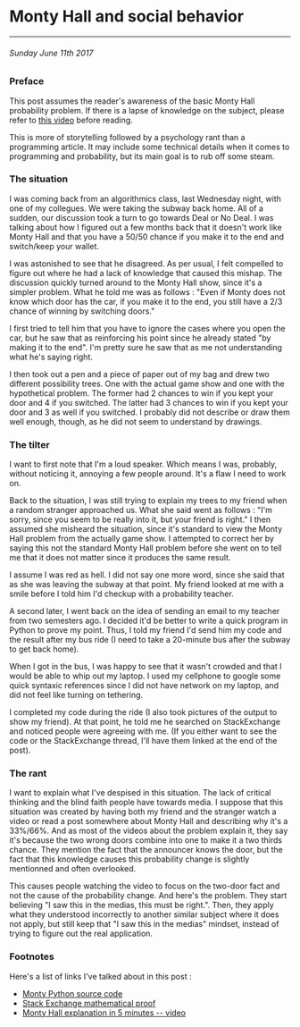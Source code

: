 # Monty Hall and social behavior

------------

###### Sunday June 11th 2017

### Preface

This post assumes the reader's awareness of the basic Monty Hall probability problem. 
If there is a lapse of knowledge on the subject, please refer to [this video](https://www.youtube.com/watch?v=4Lb-6rxZxx0) before reading.

This is more of storytelling followed by a psychology rant than a programming article.
It may include some technical details when it comes to programming and probability, but its main goal is to rub off some steam.

### The situation

I was coming back from an algorithmics class, last Wednesday night, with one of my collegues.
We were taking the subway back home.
All of a sudden, our discussion took a turn to go towards Deal or No Deal.
I was talking about how I figured out a few months back that it doesn't work like Monty Hall and that you have a 50/50 chance if you make it to the end and switch/keep your wallet.

I was astonished to see that he disagreed.
As per usual, I felt compelled to figure out where he had a lack of knowledge that caused this mishap.
The discussion quickly turned around to the Monty Hall show, since it's a simpler problem.
What he told me was as follows : "Even if Monty does not know which door has the car, if you make it to the end, you still have a 2/3 chance of winning by switching doors."

I first tried to tell him that you have to ignore the cases where you open the car, but he saw that as reinforcing his point since he already stated "by making it to the end". 
I'm pretty sure he saw that as me not understanding what he's saying right.

I then took out a pen and a piece of paper out of my bag and drew two different possibility trees.
One with the actual game show and one with the hypothetical problem.
The former had 2 chances to win if you kept your door and 4 if you switched. 
The latter had 3 chances to win if you kept your door and 3 as well if you switched.
I probably did not describe or draw them well enough, though, as he did not seem to understand by drawings.

### The tilter

I want to first note that I'm a loud speaker.
Which means I was, probably, without noticing it, annoying a few people around.
It's a flaw I need to work on.

Back to the situation, I was still trying to explain my trees to my friend when a random stranger approached us.
What she said went as follows : "I'm sorry, since you seem to be really into it, but your friend is right."
I then assumed she misheard the situation, since it's standard to view the Monty Hall problem from the actually game show. 
I attempted to correct her by saying this not the standard Monty Hall problem before she went on to tell me that it does not matter since it produces the same result.

I assume I was red as hell.
I did not say one more word, since she said that as she was leaving the subway at that point. 
My friend looked at me with a smile before I told him I'd checkup with a probability teacher.

A second later, I went back on the idea of sending an email to my teacher from two semesters ago.
I decided it'd be better to write a quick program in Python to prove my point.
Thus, I told my friend I'd send him my code and the result after my bus ride (I need to take a 20-minute bus after the subway to get back home).

When I got in the bus, I was happy to see that it wasn't crowded and that I would be able to whip out my laptop.
I used my cellphone to google some quick syntaxic references since I did not have network on my laptop, and did not feel like turning on tethering.

I completed my code during the ride (I also took pictures of the output to show my friend).
At that point, he told me he searched on StackExchange and noticed people were agreeing with me.
(If you either want to see the code or the StackExchange thread, I'll have them linked at the end of the post).

### The rant

I want to explain what I've despised in this situation.
The lack of critical thinking and the blind faith people have towards media.
I suppose that this situation was created by having both my friend and the stranger watch a video or read a post somewhere about Monty Hall and describing why it's a 33%/66%.
And as most of the videos about the problem explain it, they say it's because the two wrong doors combine into one to make it a two thirds chance.
They mention the fact that the announcer knows the door, but the fact that this knowledge causes this probability change is slightly mentionned and often overlooked.

This causes people watching the video to focus on the two-door fact and not the cause of the probability change.
And here's the problem. They start believing "I saw this in the medias, this must be right.".
Then, they apply what they understood incorrectly to another similar subject where it does not apply, but still keep that "I saw this in the medias" mindset, instead of trying to figure out the real application.


### Footnotes

Here's a list of links I've talked about in this post :

* [Monty Python source code](https://github.com/Grasseh/monty)
* [Stack Exchange mathematical proof](https://math.stackexchange.com/questions/912507)
* [Monty Hall explanation in 5 minutes -- video](https://www.youtube.com/watch?v=4Lb-6rxZxx0)
